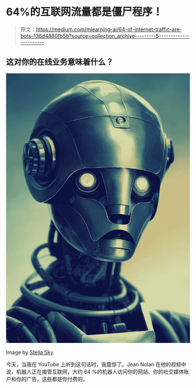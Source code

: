 # 64%的互联网流量都是僵尸程序！

> 原文：<https://medium.com/mlearning-ai/64-of-internet-traffic-are-bots-136d4880fb5b?source=collection_archive---------5----------------------->

## 这对你的在线业务意味着什么？

![](img/091ec98268b1d9d753196485a9ad43af.png)

Image by [Stella Sky](/@StellaSky)

今天，当我在 YouTube 上听到这句话时，我震惊了。Jean Nolan 在他的视频中说，机器人正在接管互联网，大约 64 %的机器人访问你的网站、你的社交媒体账户和你的广告，这些都是你付费的。